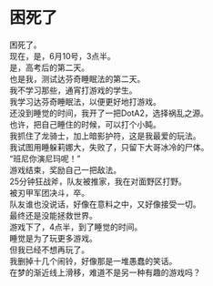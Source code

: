 # 困死了  
困死了。    
现在，是，6月10号，3点半。    
是，高考后的第二天。    
也是我，测试达芬奇睡眠法的第二天。    
我不学习那些，通宵打游戏的学生。    
我学习达芬奇睡眠法，以便更好地打游戏。    
还没到睡觉的时间，我开了一把DotA2，选择祸乱之源。    
也许，把自己睡住的时候，可以打个小盹。    
我抓住了龙骑士，加上暗影护符，这是我最爱的玩法。    
我试图用睡躲莉娜大，失败了，只留下大哥冰冷的尸体。    
“班尼你演尼玛呢！”    
游戏结束，奖励自己一把敌法。    
25分钟狂战斧，队友被推家，我在对面野区打野。    
被刃甲军团决斗，卒。    
队友谁也没说话，好像在意料之中，又好像接受一切。    
最终还是没能拯救世界。    
游戏下了，4点半，到了睡觉的时间。    
睡觉是为了玩更多游戏。    
但我已经不想再玩了。    
我删掉十几个闹铃，好像那是一堆愚蠢的笑话。  
在梦的渐近线上滑移，难道不是另一种有趣的游戏吗？    

